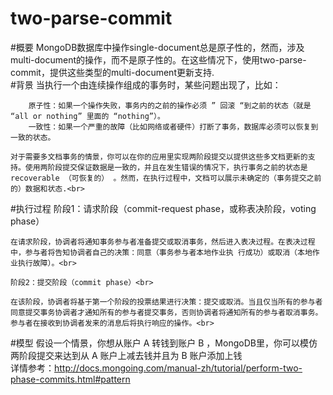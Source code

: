 # two-parse-commit
#概要
  MongoDB数据库中操作single-document总是原子性的，然而，涉及multi-document的操作，而不是原子性的。在这些情况下，使用two-parse-commit，提供这些类型的multi-document更新支持.<br>
#背景
  当执行一个由连续操作组成的事务时，某些问题出现了，比如：

    	原子性：如果一个操作失败，事务内的之前的操作必须 ” 回滚 “到之前的状态（就是 “all or nothing” 里面的 “nothing”）。
    	一致性：如果一个严重的故障（比如网络或者硬件）打断了事务，数据库必须可以恢复到一致的状态。

	对于需要多文档事务的情景，你可以在你的应用里实现两阶段提交以提供这些多文档更新的支持。使用两阶段提交保证数据是一致的，并且在发生错误的情况下，执行事务之前的状态是 recoverable （可恢复的） 。然而，在执行过程中，文档可以展示未确定的（事务提交之前的）数据和状态.<br>
#执行过程
	阶段1：请求阶段（commit-request phase，或称表决阶段，voting phase）<br>

	在请求阶段，协调者将通知事务参与者准备提交或取消事务，然后进入表决过程。在表决过程中，参与者将告知协调者自己的决策：同意（事务参与者本地作业执	行成功）或取消（本地作业执行故障）。<br>

	阶段2：提交阶段（commit phase）<br>

	在该阶段，协调者将基于第一个阶段的投票结果进行决策：提交或取消。当且仅当所有的参与者同意提交事务协调者才通知所有的参与者提交事务，否则协调者将通知所有的参与者取消事务。参与者在接收到协调者发来的消息后将执行响应的操作。<br>
#模型
  假设一个情景，你想从账户 A 转钱到账户 B ，MongoDB里，你可以模仿两阶段提交来达到从 A 账户上减去钱并且为 B 账户添加上钱<br>
	详情参考：http://docs.mongoing.com/manual-zh/tutorial/perform-two-phase-commits.html#pattern<br>

  
